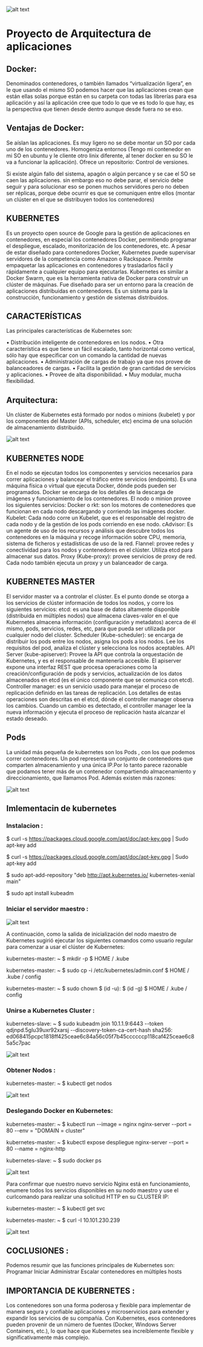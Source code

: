 ![alt text](https://d1.awsstatic.com/PAC/kuberneteslogo.eabc6359f48c8e30b7a138c18177f3fd39338e05.png "Loogo kubernetes")


# Proyecto de Arquitectura de aplicaciones


## Docker: 

Denominados contenedores, o también llamados “virtualización ligera”, en le que usando el mismo SO podemos hacer que las aplicaciones crean que están ellas solas porque están en su carpeta con todas las librerías para esa aplicación y así la aplicación cree que todo lo que ve es todo lo que hay, es la perspectiva que tienen desde dentro aunque desde fuera no se eso.

## Ventajas de Docker:
Se aíslan las aplicaciones.
Es muy ligero no se debe montar un SO por cada uno de los contenedores.
Homogeniza entornos (Tengo mi contenedor en mi SO en ubuntu y le cliente otro linix diferente, al tener docker en su SO le va a funcionar la aplicación).
Ofrece un repositorio: Control de versiones.


Si existe algún fallo del sistema, apagón o algún percance y se cae el SO se caen las aplicaciones. sin embargo eso no debe parar, el servicio debe seguir y para solucionar eso se ponen muchos servidores pero no deben ser réplicas, porque debe ocurrir es que se comuniquen entre ellos  (montar un clúster en el que se distribuyen todos los contenedores)





## KUBERNETES
Es un proyecto open source de Google para la gestión de aplicaciones en contenedores, en especial los contenedores Docker, permitiendo programar el despliegue, escalado, monitorización de los contenedores, etc. A pesar de estar diseñado para contenedores Docker, Kubernetes puede supervisar servidores de la competencia como Amazon o Rackspace. Permite empaquetar las aplicaciones en contenedores y trasladarlos fácil y rápidamente a cualquier equipo para ejecutarlas. Kubernetes es similar a Docker Swarm, que es la herramienta nativa de Docker para construir un clúster de máquinas. Fue diseñado para ser un entorno para la creación de aplicaciones distribuidas en contenedores. Es un sistema para la construcción, funcionamiento y gestión de sistemas distribuidos. 

## CARACTERÍSTICAS 

Las principales características de Kubernetes son:

• Distribución inteligente de contenedores en los nodos. 
• Otra característica es que tiene un fácil escalado, tanto horizontal como vertical, sólo hay que especificar con un comando la cantidad de nuevas aplicaciones. 
• Administración de cargas de trabajo ya que nos provee de balanceadores de cargas. 
• Facilita la gestión de gran cantidad de servicios y aplicaciones. 
• Provee de alta disponibilidad. 
• Muy modular, mucha flexibilidad.

## Arquitectura:

Un clúster de Kubernetes está formado por nodos o minions (kubelet) y por los componentes del Master (APIs, scheduler, etc) encima de una solución de almacenamiento distribuido.

![alt text](https://unpocodejava.files.wordpress.com/2015/12/image008.jpg "Arquitecctura de Kubernetes")


## KUBERNETES NODE 
En el nodo se ejecutan todos los componentes y servicios necesarios para correr aplicaciones y balancear el tráfico entre servicios (endpoints). Es una máquina física o virtual que ejecuta Docker, dónde pods pueden ser programados. Docker se encarga de los detalles de la descarga de imágenes y funcionamiento de los contenedores.
El nodo o minion provee los siguientes servicios: 
Docker o rkt: son los motores de contenedores que funcionan en cada nodo descargando y corriendo las imágenes docker.
Kubelet: Cada nodo corre un Kubelet, que es el responsable del registro de cada nodo y de la gestión de los pods corriendo en ese nodo.
cAdvisor: Es un agente de uso de los recursos y análisis que descubre todos los contenedores en la máquina y recoge información sobre CPU, memoria, sistema de ficheros y estadísticas de uso de la red.
Flannel: provee redes y conectividad para los nodos y contenedores en el clúster. Utiliza etcd para almacenar sus datos.
Proxy (Kube-proxy): provee servicios de proxy de red. Cada nodo también ejecuta un proxy y un balanceador de carga.
## KUBERNETES MASTER 
El servidor master va a controlar el clúster. Es el punto donde se otorga a los servicios de clúster información de todos los nodos, y corre los siguientes servicios:
etcd: es una base de datos altamente disponible (distribuida en múltiples nodos) que almacena claves-valor en el que Kubernetes almacena información (configuración y metadatos) acerca de él mismo, pods, servicios, redes, etc, para que pueda ser utilizada por cualquier nodo del clúster.
Scheduler (Kube-scheduler): se encarga de distribuir los pods entre los nodos, asigna los pods a los nodos. Lee los requisitos del pod, analiza el clúster y selecciona los nodos aceptables.
API Server (kube-apiserver): Provee la API que controla la orquestación de Kubernetes, y es el responsable de mantenerla accesible. El apiserver expone una interfaz REST que procesa operaciones como la creación/configuración de pods y servicios, actualización de los datos almacenados en etcd (es el único componente que se comunica con etcd). 
Controller manager: es un servicio usado para manejar el proceso de replicación definido en las tareas de replicación. Los detalles de estas operaciones son descritas en el etcd, dónde el controller manager observa los cambios. Cuando un cambio es detectado, el controller manager lee la nueva información y ejecuta el proceso de replicación hasta alcanzar el estado deseado.

## Pods

La unidad más pequeña de kubernetes son los Pods , con los que podemos correr contenedores. Un pod representa un conjunto de contenedores que comparten almacenamiento y una única IP.Por lo tanto parece razonable que podamos tener más de un contenedor compartiendo almacenamiento y direccionamiento, que llamamos Pod. Además existen más razones:

![alt text](https://encrypted-tbn0.gstatic.com/images?q=tbn:ANd9GcQODto-5y4ALioLQBR9BY7pnwY6twC7s8PeFR1qmvRuWAcU6QKC "pods")

## Imlementacin de kubernetes

### Instalacion :

$ curl -s https://packages.cloud.google.com/apt/doc/apt-key.gpg | Sudo apt-key add

$ curl -s https://packages.cloud.google.com/apt/doc/apt-key.gpg | Sudo apt-key add

$ sudo apt-add-repository "deb http://apt.kubernetes.io/ kubernetes-xenial main"

$ sudo apt install kubeadm

### Iniciar el servidor maestro :
![alt text](https://linuxconfig.org/images/01-kubernetes-ubuntu-18.04-bionic.png "pods")

A continuación, como la salida de inicialización del nodo maestro de Kubernetes sugirió ejecutar los siguientes comandos como usuario regular para comenzar a usar el clúster de Kubernetes:

kubernetes-master: ~ $ mkdir -p $ HOME / .kube

kubernetes-master: ~ $ sudo cp -i /etc/kubernetes/admin.conf $ HOME / .kube / config

kubernetes-master: ~ $ sudo chown $ (id -u): $ (id -g) $ HOME / .kube / config

### Unirse a Kubernetes Cluster :

kubernetes-slave: ~ $ sudo kubeadm join 10.1.1.9:6443 --token qdjnpd.5glu39uxr92xarsj --discovery-token-ca-cert-hash sha256: ed068415pcpc1818ff425ceae6c84a56c05f7b45ccccccp118caf425ceae6c85a5c7pac

![alt text](https://linuxconfig.org/images/03-kubernetes-ubuntu-18.04-bionic.png "pods")


### Obtener Nodos :

kubernetes-master: ~ $ kubectl get nodos

![alt text](https://linuxconfig.org/images/04-kubernetes-ubuntu-18.04-bionic.png "pods")

### Deslegando Docker en Kubernetes:

kubernetes-master: ~ $ kubectl run --image = nginx nginx-server --port = 80 --env = "DOMAIN = cluster"

kubernetes-master: ~ $ kubectl expose despliegue nginx-server --port = 80 --name = nginx-http

kubernetes-slave: ~ $ sudo docker ps

![alt text](https://linuxconfig.org/images/05-kubernetes-ubuntu-18.04-bionic.png "pods")


Para confirmar que nuestro nuevo servicio Nginx está en funcionamiento, enumere todos los servicios disponibles en su nodo maestro y use el curlcomando para realizar una solicitud HTTP en su CLUSTER IP:


kubernetes-master: ~ $ kubectl get svc

kubernetes-master: ~ $ curl -I 10.101.230.239


![alt text](https://linuxconfig.org/images/06-kubernetes-ubuntu-18.04-bionic.png "pods")

## COCLUSIONES :

Podemos resumir que las funciones principales de Kubernetes son:
Programar
Iniciar
Administrar
Escalar contenedores en múltiples hosts

## IMPORTANCIA DE KUBERNETES :  
Los contenedores son una forma poderosa y flexible para implementar de manera segura y confiable aplicaciones y microservicios para extender y expandir los servicios de su compañía.
Con Kubernetes, esos contenedores pueden provenir de un número de fuentes (Docker, Windows Server Containers, etc.), lo que hace que Kubernetes sea increíblemente flexible y significativamente más complejo.


